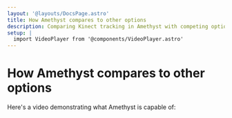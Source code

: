 ```yaml
---
layout: '@layouts/DocsPage.astro'
title: How Amethyst compares to other options
description: Comparing Kinect tracking in Amethyst with competing options like SlimeVR or Vive Trackers
setup: | 
  import VideoPlayer from '@components/VideoPlayer.astro'
---
```

# How Amethyst compares to other options

Here's a video demonstrating what Amethyst is capable of:

<VideoPlayer src="/shared/video/amethyst-tracking.mp4" />